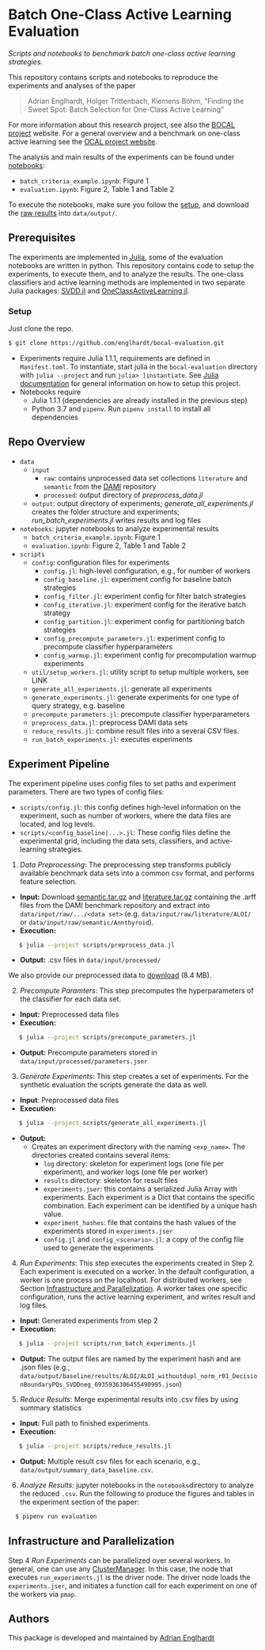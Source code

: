 # Batch One-Class Active Learning Evaluation 
_Scripts and notebooks to benchmark batch one-class active learning strategies._

This repository contains scripts and notebooks to reproduce the experiments and analyses of the paper

> Adrian Englhardt, Holger Trittenbach, Klemens Böhm, “Finding the Sweet Spot: Batch Selection for One-Class Active Learning”

For more information about this research project, see also the [BOCAL project](https://www.ipd.kit.edu/bocal/) website.
For a general overview and a benchmark on one-class active learning see the [OCAL project website](https://www.ipd.kit.edu/ocal/).

The analysis and main results of the experiments can be found under [notebooks](https://github.com/englhardt/bocal-evaluation/tree/master/notebooks):
  * `batch_criteria_example.ipynb`: Figure 1
  * `evaluation.ipynb`: Figure 2, Table 1 and Table 2

To execute the notebooks, make sure you follow the [setup](#setup), and download the [raw results](https://www.ipd.kit.edu/bocal/output.zip) into `data/output/`.

## Prerequisites

The experiments are implemented in [Julia](https://julialang.org/), some of the evaluation notebooks are written in python.
This repository contains code to setup the experiments, to execute them, and to analyze the results.
The one-class classifiers and active learning methods are implemented in two separate Julia packages: [SVDD.jl](https://github.com/englhardt/SVDD.jl) and [OneClassActiveLearning.jl](https://github.com/englhardt/OneClassActiveLearning.jl).

### Setup

Just clone the repo.
```bash
$ git clone https://github.com/englhardt/bocal-evaluation.git
```
* Experiments require Julia 1.1.1, requirements are defined in `Manifest.toml`. To instantiate, start julia in the `bocal-evaluation` directory with `julia --project` and run `julia> ]instantiate`. See [Julia documentation](https://docs.julialang.org/en/v1.0/stdlib/Pkg/#Using-someone-else's-project-1) for general information on how to setup this project.
* Notebooks require
  * Julia 1.1.1 (dependencies are already installed in the previous step)
  * Python 3.7 and `pipenv`. Run `pipenv install` to install all dependencies

## Repo Overview

* `data`
  * `input`
    * `raw`: contains unprocessed data set collections `literature` and `semantic` from the [DAMI](http://www.dbs.ifi.lmu.de/research/outlier-evaluation/DAMI/) repository
    * `processed`: output directory of _preprocess_data.jl_
  * `output`: output directory of experiments; _generate_all_experiments.jl_ creates the folder structure and experiments; _run_batch_experiments.jl_ writes results and log files
* `notebooks`: jupyter notebooks to analyze experimental results
  * `batch_criteria_example.ipynb`: Figure 1
  * `evaluation.ipynb`: Figure 2, Table 1 and Table 2
* `scripts`
  * `config`: configuration files for experiments
    * `config.jl`: high-level configuration, e.g., for number of workers
    * `config_baseline.jl`: experiment config for baseline batch strategies
    * `config_filter.jl`: experiment config for filter batch strategies
    * `config_iterative.jl`: experiment config for the iterative batch strategy
    * `config_partition.jl`: experiment config for partitioning batch strategies
    * `config_precompute_parameters.jl`: experiment config to precompute classifier hyperparameters
    * `config_warmup.jl`: experiment config for precompulation warmup experiments
  * `util/setup_workers.jl`: utility script to setup multiple workers, see LINK
  * `generate_all_experiments.jl`: generate all experiments
  * `generate_experiments.jl`: generate experiments for one type of query strategy, e.g. baseline
  * `precompute_parameters.jl`: precompute classifier hyperparameters
  * `preprocess_data.jl`: preprocess DAMI data sets
  * `reduce_results.jl`: combine result files into a several CSV files.
  * `run_batch_experiments.jl`: executes experiments

## Experiment Pipeline

The experiment pipeline uses config files to set paths and experiment parameters.
There are two types of config files:
* `scripts/config.jl`: this config defines high-level information on the experiment, such as number of workers, where the data files are located, and log levels.
* `scripts/<config_baseline|...>.jl`: These config files define the experimental grid, including the data sets, classifiers, and active-learning strategies.

1. _Data Preprocessing_: The preprocessing step transforms publicly available benchmark data sets into a common csv format, and performs feature selection.
  * **Input:** Download [semantic.tar.gz](http://www.dbs.ifi.lmu.de/research/outlier-evaluation/input/semantic.tar.gz) and [literature.tar.gz](http://www.dbs.ifi.lmu.de/research/outlier-evaluation/input/literature.tar.gz) containing the .arff files from the DAMI benchmark repository and extract into `data/input/raw/.../<data set>` (e.g. `data/input/raw/literature/ALOI/` or `data/input/raw/semantic/Annthyroid`).
  * **Execution:**
  ```bash
     $ julia --project scripts/preprocess_data.jl
  ```
  * **Output:** .csv files in `data/input/processed/`

  We also provide our preprocessed data to [download](https://www.ipd.kit.edu/bocal/input.zip) (8.4 MB).

2. _Precompute Paramters_: This step precomputes the hyperparameters of the classifier for each data set.
  * **Input:** Preprocessed data files
  * **Execution:**
  ```bash
     $ julia --project scripts/precompute_parameters.jl
  ```
  * **Output:** Precompute parameters stored in `data/input/processed/parameters.jser`

3. _Generate Experiments_: This step creates a set of experiments. For the synthetic evaluation the scripts generate the data as well.
  * **Input**: Preprocessed data files
  * **Execution:**
  ```bash
     $ julia --project scripts/generate_all_experiments.jl
  ```
  * **Output:**
    * Creates an experiment directory with the naming `<exp_name>`. The directories created contains several items:
      * `log` directory: skeleton for experiment logs (one file per experiment), and worker logs (one file per worker)
      * `results` directory: skeleton for result files
      * `experiments.jser`: this contains a serialized Julia Array with experiments. Each experiment is a Dict that contains the specific combination. Each experiment can be identified by a unique hash value.
      * `experiment_hashes`: file that contains the hash values of the experiments stored in `experiments.jser`
      * `config.jl` and `config_<scenario>.jl`: a copy of the config file used to generate the experiments

4. _Run Experiments_: This step executes the experiments created in Step 2.
Each experiment is executed on a worker. In the default configuration, a worker is one process on the localhost.
For distributed workers, see Section [Infrastructure and Parallelization](#infrastructure-and-parallelization).
A worker takes one specific configuration, runs the active learning experiment, and writes result and log files.
  * **Input:** Generated experiments from step 2
  * **Execution:**
  ```bash
     $ julia --project scripts/run_batch_experiments.jl
  ```
  * **Output:** The output files are named by the experiment hash and are .json files (e.g., `data/output/baseline/results/ALOI/ALOI_withoutdupl_norm_r01_DecisionBoundaryPQs_SVDDneg_6935936306455490995.json`)

5. _Reduce Results_: Merge experimental results into .csv files by using summary statistics
  * **Input:** Full path to finished experiments.
  * **Execution:**
  ```bash
     $ julia --project scripts/reduce_results.jl
  ```
  * **Output:** Multiple result csv files for each scenario, e.g., `data/output/summary_data_baseline.csv`.

6. _Analyze Results:_ jupyter notebooks in the `notebooks`directory to analyze the reduced `.csv`. Run the following to produce the figures and tables in the experiment section of the paper:
  ```bash
    $ pipenv run evaluation
  ```

## Infrastructure and Parallelization

Step 4 _Run Experiments_ can be parallelized over several workers. In general, one can use any [ClusterManager](https://github.com/JuliaParallel/ClusterManagers.jl). In this case, the node that executes `run_experiments.jl` is the driver node. The driver node loads the `experiments.jser`, and initiates a function call for each experiment on one of the workers via `pmap`.

## Authors
This package is developed and maintained by [Adrian Englhardt](https://github.com/englhardt/)
